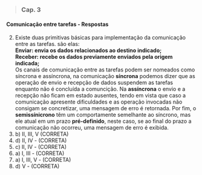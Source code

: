 >### Cap. 3
#### Comunicação entre tarefas - Respostas

2. Existe duas primitivas básicas para implementação da comunicação entre as tarefas. são elas:  
  **Enviar: envia os dados relacionados ao destino indicado;**  
  **Receber: recebe os dados previamente enviados pela origem indicada;**  
 Os canais de comunicação entre as tarefas podem ser nomeados como síncrona e assíncrona, na comunicação **síncrona** podemos dizer que as operação de envio e recepção de dados suspendem as tarefas enquanto não é concluída a comuncição. Na **assíncrona** o envio e a recepção não ficam em estado ausentes, tendo em vista que caso a comunicação apresente dificuldades e as operação invocadas não consigam se concretizar, uma mensagem de erro é retornada. Por fim, o **semissínicrono** têm um comportamente semelhante ao síncrono, mas ele atual em um prazo **pré-definido**, neste caso, se ao final do prazo a comunicação não ocorreu, uma mensagem de erro é exibida.
3. b) II, III, V  (CORRETA)  
4. d) II, IV - (CORRETA)  
5. c) II, IV - (CORRETA) 
6. a) I, III - (CORRETA)  
7. a) I, III, V - (CORRETA)
8. d) V - (CORRETA)

